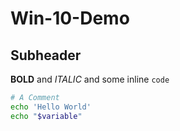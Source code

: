 # Win-10-Demo

## Subheader


**BOLD** and *ITALIC* and some inline `code`

```bash
# A Comment
echo 'Hello World'
echo "$variable"
```
